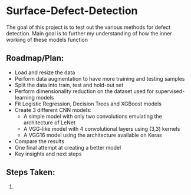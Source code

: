 # Surface-Defect-Detection

The goal of this project is to test out the various methods for defect detection.
Main goal is to further my understanding of how the inner working of these models function

## Roadmap/Plan: 
- Load and resize the data
- Perform data augmentation to have more training and testing samples 
- Split the data into train, test and hold-out set 
- Perform dimensionality reduction on the dataset used for supervised-learning models 
- Fit Logistic Regression, Decision Trees and XGBoost models 
- Create 3 different CNN models:
  - A simple model with only two convolutions emulating the architecture of LeNet 
  - A VGG-like model with 4 convolutional layers using (3,3) kernels 
  - A VGG16 model using the architecture available on Keras 
- Compare the results 
- One final attempt at creating a better model 
- Key insights and next steps

## Steps Taken:
1) 

